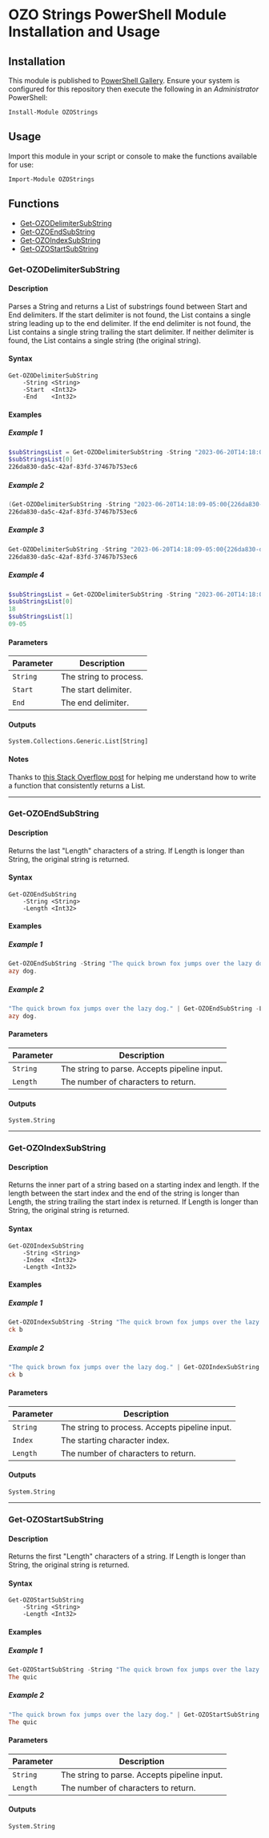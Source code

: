 # OZO Strings PowerShell Module Installation and Usage

## Installation
This module is published to [PowerShell Gallery](https://learn.microsoft.com/en-us/powershell/scripting/gallery/overview?view=powershell-5.1). Ensure your system is configured for this repository then execute the following in an _Administrator_ PowerShell:

`Install-Module OZOStrings`

## Usage
Import this module in your script or console to make the functions available for use:

`Import-Module OZOStrings`

## Functions

- [Get-OZODelimiterSubString](#get-ozodelimitersubstring)
- [Get-OZOEndSubString](#get-ozoendsubstring)
- [Get-OZOIndexSubString](#get-ozoindexsubstring)
- [Get-OZOStartSubString](#get-ozostartsubstring)

### Get-OZODelimiterSubString
#### Description
Parses a String and returns a List of substrings found between Start and End delimiters. If the start delimiter is not found, the List contains a single string leading up to the end delimiter. If the end delimiter is not found, the List contains a single string trailing the start delimiter. If neither delimiter is found, the List contains a single string (the original string).
#### Syntax
```
Get-OZODelimiterSubString
    -String <String>
    -Start  <Int32>
    -End    <Int32>
```
#### Examples
##### Example 1
```powershell
$subStringsList = Get-OZODelimiterSubString -String "2023-06-20T14:18:09-05:00{226da830-da5c-42af-83fd-37467b753ec6}" -Start "{" -End "}"
$subStringsList[0]
226da830-da5c-42af-83fd-37467b753ec6
```
##### Example 2
```powershell
(Get-OZODelimiterSubString -String "2023-06-20T14:18:09-05:00{226da830-da5c-42af-83fd-37467b753ec6}" -Start "{" -End "}")[0]
226da830-da5c-42af-83fd-37467b753ec6
```
##### Example 3
```powershell
Get-OZODelimiterSubString -String "2023-06-20T14:18:09-05:00{226da830-da5c-42af-83fd-37467b753ec6}" -Start "{" -End "}" | Select-Object -First 1
226da830-da5c-42af-83fd-37467b753ec6
```
##### Example 4
```powershell
$subStringsList = Get-OZODelimiterSubString -String "2023-06-20T14:18:09-05:00{226da830-da5c-42af-83fd-37467b753ec6}" -Start ":" -End ":"
$subStringsList[0]
18
$subStringsList[1]
09-05
```
#### Parameters
|Parameter|Description|
|---------|-----------|
|`String`|The string to process.|
|`Start`|The start delimiter.|
|`End`|The end delimiter.|
#### Outputs
`System.Collections.Generic.List[String]`
#### Notes
Thanks to [this Stack Overflow post](https://stackoverflow.com/questions/67626879/system-collections-generic-liststring-as-return-value) for helping me understand how to write a function that consistently returns a List.

---

### Get-OZOEndSubString
#### Description
Returns the last "Length" characters of a string. If Length is longer than String, the original string is returned.
#### Syntax
```
Get-OZOEndSubString
    -String <String>
    -Length <Int32>
```
#### Examples
##### Example 1
```powershell
Get-OZOEndSubString -String "The quick brown fox jumps over the lazy dog." -Length 8
azy dog.
```
##### Example 2
```powershell
"The quick brown fox jumps over the lazy dog." | Get-OZOEndSubString -Length 8
azy dog.
```
#### Parameters
|Parameter|Description|
|---------|-----------|
|`String`|The string to parse. Accepts pipeline input.|
|`Length`|The number of characters to return.|
#### Outputs
`System.String`        

---


### Get-OZOIndexSubString
#### Description
Returns the inner part of a string based on a starting index and length. If the length between the start index and the end of the string is longer than Length, the string trailing the start index is returned. If Length is longer than String, the original string is returned.
#### Syntax
```
Get-OZOIndexSubString
    -String <String>
    -Index  <Int32>
    -Length <Int32>
```
#### Examples
##### Example 1
```powershell
Get-OZOIndexSubString -String "The quick brown fox jumps over the lazy dog." -Index 8 -Length 4
ck b
```
##### Example 2
```powershell
"The quick brown fox jumps over the lazy dog." | Get-OZOIndexSubString -Index 8 -Length 4
ck b
```
#### Parameters
|Parameter|Description|
|---------|-----------|
|`String`|The string to process. Accepts pipeline input.|
|`Index`|The starting character index.|
|`Length`|The number of characters to return.|
#### Outputs
`System.String`

---


### Get-OZOStartSubString
#### Description
Returns the first "Length" characters of a string. If Length is longer than String, the original string is returned.
#### Syntax
```
Get-OZOStartSubString
    -String <String>
    -Length <Int32>
```
#### Examples
##### Example 1
```powershell
Get-OZOStartSubString -String "The quick brown fox jumps over the lazy dog." -Length 8
The quic
```
##### Example 2
```powershell
"The quick brown fox jumps over the lazy dog." | Get-OZOStartSubString -Length 8
The quic
```
#### Parameters
|Parameter|Description|
|---------|-----------|
|`String`|The string to parse. Accepts pipeline input.|
|`Length`|The number of characters to return.|
#### Outputs
`System.String`
